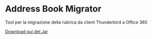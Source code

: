 # Address Book Migrator
Tool per la migrazione della rubrica da client Thunderbird a Office 365

[Download qui del Jar](AddressBookMigrator.jar)